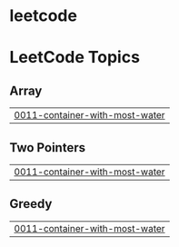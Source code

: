 # leetcode
<!---LeetCode Topics Start-->
# LeetCode Topics
## Array
|  |
| ------- |
| [0011-container-with-most-water](https://github.com/nikitadudani/leetcode/tree/master/0011-container-with-most-water) |
## Two Pointers
|  |
| ------- |
| [0011-container-with-most-water](https://github.com/nikitadudani/leetcode/tree/master/0011-container-with-most-water) |
## Greedy
|  |
| ------- |
| [0011-container-with-most-water](https://github.com/nikitadudani/leetcode/tree/master/0011-container-with-most-water) |
<!---LeetCode Topics End-->